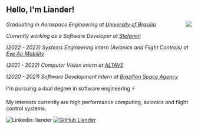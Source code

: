 <h2> Hello, I'm Liander!</h2>
<img align='right' src="https://media.giphy.com/media/1n4FT4KRQkDvK0IO4X/giphy.gif"/>
<p>
  <em>Graduating in Aerospace Engineering at <a href="http://www.unb.br">University of Brasilia</a></em> 
  <img src="https://upload.wikimedia.org/wikipedia/commons/thumb/c/c3/Webysther_20160322_-_Logo_UnB_%28sem_texto%29.svg/320px-Webysther_20160322_-_Logo_UnB_%28sem_texto%29.svg.png"      
     width="30"
     height="15"
     onclick="window.location.href('http://www.unb.br');"/>
</p>
<p>
  <em>
      Currently working as a Software Developer at <a href="https://stefanini.com/en">Stefanini</a>
  </em>
</p>
<p>
  <em>
    (2022 - 2023) Systems Engineering intern (Avionics and Flight Controls) at <a href="https://eveairmobility.com/">Eve Air Mobility</a>
  </em>
</p>
<p>
  <em>
    (2021 - 2022) Computer Vision intern at <a href="https://www.altave.com.br">ALTAVE</a>
  </em>
</p>
<p>
  <em>
    (2020 - 2021) Software Development intern at <a href="https://www.gov.br/aeb/">Brazilian Space Agency</a>
  </em>
</p>
<p>
I'm pursuing a dual degree in software engineering &#9889;
</p>
<p>
My interests currently are high performance computing, avionics and flight control systems.
</p>

![Linkedin: liander](https://img.shields.io/badge/-liander-blue?style=flat-square&logo=Linkedin&logoColor=white&link=https://www.linkedin.com/in/liander/)
[![GitHub Liander](https://img.shields.io/github/followers/liander-medeiros?label=follow&style=social)](https://github.com/liander-alves)
